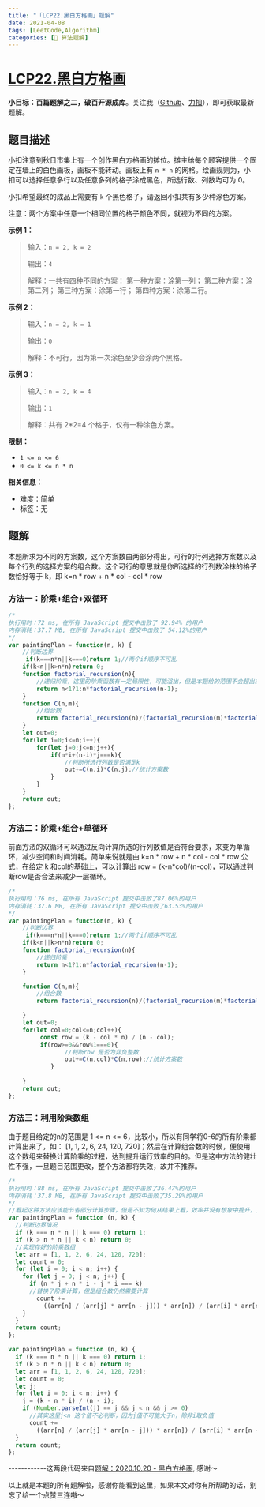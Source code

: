```yaml
---
title: "「LCP22.黑白方格画」题解"
date: 2021-04-08
tags: [LeetCode,Algorithm]
categories: [📝 算法题解]
---
```

#  [LCP22.黑白方格画](https://leetcode-cn.com/problems/ccw6C7/)

**小目标：百篇题解之二，破百开源成库**。关注我（[Github](https://github.com/KimYangOfCat)、[力扣](https://leetcode-cn.com/u/kimyang/)），即可获取最新题解。

## 题目描述

小扣注意到秋日市集上有一个创作黑白方格画的摊位。摊主给每个顾客提供一个固定在墙上的白色画板，画板不能转动。画板上有 `n * n` 的网格。绘画规则为，小扣可以选择任意多行以及任意多列的格子涂成黑色，所选行数、列数均可为 0。

小扣希望最终的成品上需要有 `k` 个黑色格子，请返回小扣共有多少种涂色方案。

注意：两个方案中任意一个相同位置的格子颜色不同，就视为不同的方案。

**示例 1：**

> 输入：`n = 2, k = 2`
>
> 输出：`4`
>
> 解释：一共有四种不同的方案：
> 第一种方案：涂第一列；
> 第二种方案：涂第二列；
> 第三种方案：涂第一行；
> 第四种方案：涂第二行。

**示例 2：**

> 输入：`n = 2, k = 1`
>
> 输出：`0`
>
> 解释：不可行，因为第一次涂色至少会涂两个黑格。

**示例 3：**

> 输入：`n = 2, k = 4`
>
> 输出：`1`
>
> 解释：共有 2*2=4 个格子，仅有一种涂色方案。

**限制：**

- `1 <= n <= 6`
- `0 <= k <= n * n`

**相关信息**：

+ 难度：简单
+ 标签：无

## 题解

本题所求为不同的方案数，这个方案数由两部分得出，可行的行列选择方案数以及每个行列的选择方案的组合数。这个可行的意思就是你所选择的行列数涂抹的格子数恰好等于 k，即 k=n * row + n * col - col * row

### 方法一：阶乘+组合+双循环

```javascript
/*
执行用时：72 ms, 在所有 JavaScript 提交中击败了 92.94% 的用户
内存消耗：37.7 MB, 在所有 JavaScript 提交中击败了 54.12%的用户
*/
var paintingPlan = function(n, k) {
    //判断边界
     if(k===n*n||k===0)return 1;//两个if顺序不可乱
    if(k<n||k>n*n)return 0;
    function factorial_recursion(n){
        //递归阶乘，这里的阶乘函数有一定局限性，可能溢出，但是本题给的范围不会超出的。
        return n<1?1:n*factorial_recursion(n-1);
    }
    function C(n,m){
        //组合数
        return factorial_recursion(n)/(factorial_recursion(m)*factorial_recursion(n-m));
    }
    let out=0;
    for(let i=0;i<=n;i++){
        for(let j=0;j<=n;j++){
            if(n*i+(n-i)*j===k){
                //判断所选行列数是否满足k
                out+=C(n,i)*C(n,j);//统计方案数
            }
        }
    }
    return out;
};

```

### 方法二：阶乘+组合+单循环

前面方法的双循环可以通过反向计算所选的行列数值是否符合要求，来变为单循环，减少空间和时间消耗。简单来说就是由 k=n * row + n * col - col * row 公式，在给定 k 和col的基础上，可以计算出 row = (k-n*col)/(n-col)，可以通过判断row是否合法来减少一层循环。

```javascript
/*
执行用时：76 ms, 在所有 JavaScript 提交中击败了87.06%的用户
内存消耗：37.6 MB, 在所有 JavaScript 提交中击败了63.53%的用户
*/
var paintingPlan = function(n, k) {
    //判断边界
     if(k===n*n||k===0)return 1;//两个if顺序不可乱
    if(k<n||k>n*n)return 0;
    function factorial_recursion(n){
        //递归阶乘
        return n<1?1:n*factorial_recursion(n-1);
    }

    function C(n,m){
        //组合数
        return factorial_recursion(n)/(factorial_recursion(m)*factorial_recursion(n-m));

    }
    let out=0;
    for(let col=0;col<=n;col++){
         const row = (k - col * n) / (n - col);
         if(row>=0&&row%1===0){
                //判断row 是否为非负整数
                out+=C(n,col)*C(n,row);//统计方案数
            }
        
    }
    return out;
};
```

### 方法三：利用阶乘数组

由于题目给定的n的范围是 1 <= n <= 6，比较小，所以有同学将0-6的所有阶乘都计算出来了，如： [1, 1, 2, 6, 24, 120, 720]；然后在计算组合数的时候，便使用这个数组来替换计算阶乘的过程，达到提升运行效率的目的。但是这中方法的健壮性不强，一旦题目范围更改，整个方法都将失效，故并不推荐。

``` javascript
/*
执行用时：88 ms, 在所有 JavaScript 提交中击败了36.47%的用户
内存消耗：37.8 MB, 在所有 JavaScript 提交中击败了35.29%的用户
*/
//看起这种方法应该能节省部分计算步骤，但是不知为何从结果上看，效率并没有想象中提升，玄学。
var paintingPlan = function (n, k) {
  //判断边界情况
  if (k === n * n || k === 0) return 1;
  if (k > n * n || k < n) return 0;
  //实现存好的阶乘数组
  let arr = [1, 1, 2, 6, 24, 120, 720];
  let count = 0;
  for (let i = 0; i < n; i++) {
    for (let j = 0; j < n; j++) {
      if (n * j + n * i - j * i === k)
      //替换了阶乘计算，但是组合数仍然需要计算
        count +=
          ((arr[n] / (arr[j] * arr[n - j])) * arr[n]) / (arr[i] * arr[n - i]);
    }
  }
  return count;
};
```

```javascript
var paintingPlan = function (n, k) {
  if (k === n * n || k === 0) return 1;
  if (k > n * n || k < n) return 0;
  let arr = [1, 1, 2, 6, 24, 120, 720];
  let count = 0;
  let j;
  for (let i = 0; i < n; i++) {
    j = (k - n * i) / (n - i);
    if (Number.parseInt(j) == j && j < n && j >= 0)
      //其实这里j<n 这个值不必判断，因为j值不可能大于n，除非i取负值
      count +=
        ((arr[n] / (arr[j] * arr[n - j])) * arr[n]) / (arr[i] * arr[n - i]);
  }
  return count;
};
```

------------这两段代码来自[题解：2020.10.20 - 黑白方格画](https://leetcode-cn.com/problems/ccw6C7/solution/20201020-hei-bai-fang-ge-hua-by-vincent-157/), 感谢～ 

以上就是本题的所有题解啦，感谢你能看到这里，如果本文对你有所帮助的话，别忘了给一个点赞三连嗷～
